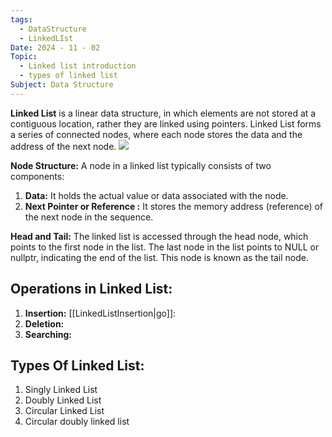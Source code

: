 ```yaml
---
tags:
  - DataStructure
  - LinkedLIst
Date: 2024 - 11 - 02
Topic:
  - Linked list introduction
  - types of linked list
Subject: Data Structure
---
```

**Linked List** is a linear data structure, in which elements are not stored at a contiguous location, rather they are linked using pointers. Linked List forms a series of connected nodes, where each node stores the data and the address of the next node.
![](https://media.geeksforgeeks.org/wp-content/uploads/20220712172013/Singlelinkedlist.png)

**Node Structure:** A node in a linked list typically consists of two components:

1. **Data:** It holds the actual value or data associated with the node.
2. **Next Pointer or Reference :** It stores the memory address (reference) of the next node in the sequence.

**Head and Tail:** The linked list is accessed through the head node, which points to the first node in the list. The last node in the list points to NULL or nullptr, indicating the end of the list. This node is known as the tail node.


## Operations in Linked List:
1. **Insertion:** [[LinkedListInsertion|go]]:
2. **Deletion:**
3. **Searching:**


## Types Of Linked List:
1.  Singly Linked List
2. Doubly Linked List
3. Circular Linked List
4. Circular doubly linked list




